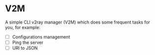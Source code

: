 # V2M

A simple CLI v2ray manager (V2M) which does some frequent tasks for you, for example:
- [ ] Configurations management
- [ ] Ping the server
- [ ] URI to JSON